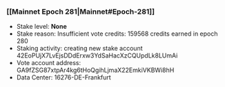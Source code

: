 ### [[Mainnet Epoch 281|Mainnet#Epoch-281]]
* Stake level: **None**
* Stake reason: Insufficient vote credits: 159568 credits earned in epoch 280
* Staking activity: creating new stake account 42EoPUjX7LvEjsDDdErxw3YdSaHacXzCQUpdLk8LUmAi
* Vote account address: GA9fZSG87xtpAr4kg6tHoQgihLjmaX22EmkiVKBWi8hH
* Data Center: 16276-DE-Frankfurt